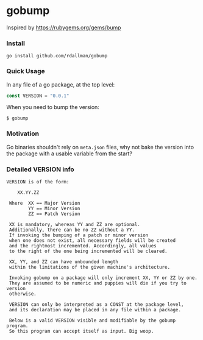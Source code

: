 # gobump

Inspired by https://rubygems.org/gems/bump

### Install

`go install github.com/rdallman/gobump`

### Quick Usage

In any file of a go package, at the top level:

```go
const VERSION = "0.0.1"
```

When you need to bump the version:

```shell
$ gobump
```

### Motivation

Go binaries shouldn't rely on `meta.json` files, why not bake the version into the
package with a usable variable from the start?

### Detailed VERSION info

```
VERSION is of the form:

    XX.YY.ZZ

 Where  XX == Major Version
        YY == Minor Version
        ZZ == Patch Version

 XX is mandatory, whereas YY and ZZ are optional.
 Additionally, there can be no ZZ without a YY.
 If invoking the bumping of a patch or minor version
 when one does not exist, all necessary fields will be created
 and the rightmost incremented. Accordingly, all values
 to the right of the one being incremented will be cleared.

 XX, YY, and ZZ can have unbounded length
 within the limitations of the given machine's architecture.

 Invoking gobump on a package will only increment XX, YY or ZZ by one.
 They are assumed to be numeric and puppies will die if you try to version
 otherwise.

 VERSION can only be interpreted as a CONST at the package level,
 and its declaration may be placed in any file within a package.

 Below is a valid VERSION visible and modifiable by the gobump program.
 So this program can accept itself as input. Big woop.
```
